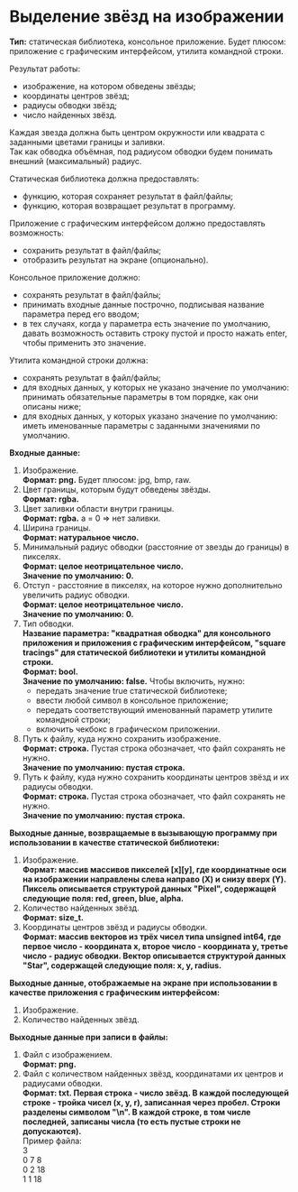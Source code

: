 # Выделение звёзд на изображении
**Тип:** статическая библиотека, консольное приложение. Будет плюсом: приложение с графическим интерфейсом, утилита командной строки.

Результат работы:
- изображение, на котором обведены звёзды;
- координаты центров звёзд;
- радиусы обводки звёзд;
- число найденных звёзд.

Каждая звезда должна быть центром окружности или квадрата с заданными цветами границы и заливки.\
Так как обводка объёмная, под радиусом обводки будем понимать внешний (максимальный) радиус.

Статическая библиотека должна предоставлять:
- функцию, которая сохраняет результат в файл/файлы;
- функцию, которая возвращает результат в программу.

Приложение с графическим интерфейсом должно предоставлять возможность:
- сохранить результат в файл/файлы;
- отобразить результат на экране (опционально).

Консольное приложение должно:
- сохранять результат в файл/файлы;
- принимать входные данные построчно, подписывая название параметра перед его вводом;
- в тех случаях, когда у параметра есть значение по умолчанию, давать возможность оставить строку пустой и просто нажать enter, чтобы применить это значение.

Утилита командной строки должна:
- сохранять результат в файл/файлы;
- для входных данных, у которых не указано значение по умолчанию: принимать обязательные параметры в том порядке, как они описаны ниже;
- для входных данных, у которых указано значение по умолчанию: иметь именованные параметры с заданными значениями по умолчанию.

**Входные данные:**
1. Изображение.\
**Формат: png.** Будет плюсом: jpg, bmp, raw.
1. Цвет границы, которым будут обведены звёзды.\
**Формат: rgba.**
1. Цвет заливки области внутри границы.\
**Формат: rgba.** a = 0 => нет заливки.
1. Ширина границы.\
**Формат: натуральное число.**
1. Минимальный радиус обводки (расстояние от звезды до границы) в пикселях.\
**Формат: целое неотрицательное число.**\
**Значение по умолчанию: 0.**
1. Отступ - расстояние в пикселях, на которое нужно дополнительно увеличить радиус обводки.\
**Формат: целое неотрицательное число.**\
**Значение по умолчанию: 0.**
1. Тип обводки.\
**Название параметра: "квадратная обводка" для консольного приложения и приложения с графическим интерфейсом, "square tracings" для статической библиотеки и утилиты командной строки.**\
**Формат: bool.**\
**Значение по умолчанию: false.** Чтобы включить, нужно:
    - передать значение true статической библиотеке;
    - ввести любой символ в консольное приложение;
    - передать соответствующий именованный параметр утилите командной строки;
    - включить чекбокс в графическом приложении.
1. Путь к файлу, куда нужно сохранить изображение.\
**Формат: строка.** Пустая строка обозначает, что файл сохранять не нужно.\
**Значение по умолчанию: пустая строка.**
1. Путь к файлу, куда нужно сохранить координаты центров звёзд и их радиусы обводки.\
**Формат: строка.** Пустая строка обозначает, что файл сохранять не нужно.\
**Значение по умолчанию: пустая строка.**

**Выходные данные, возвращаемые в вызывающую программу при использовании в качестве статической библиотеки:**
1. Изображение.\
**Формат: массив массивов пикселей [x][y], где координатные оси на изображении направлены слева направо (X) и снизу вверх (Y). Пиксель описывается структурой данных "Pixel", содержащей следующие поля: red, green, blue, alpha.**
1. Количество найденных звёзд.\
**Формат: size_t.**
1. Координаты центров звёзд и радиусы обводки.\
**Формат: массив векторов из трёх чисел типа unsigned int64, где первое число - координата x, второе число - координата y, третье число - радиус обводки. Вектор описывается структурой данных "Star", содержащей следующие поля: x, y, radius.**

**Выходные данные, отображаемые на экране при использовании в качестве приложения с графическим интерфейсом:**
1. Изображение.
1. Количество найденных звёзд.

**Выходные данные при записи в файлы:**
1. Файл с изображением.\
**Формат: png.**
1. Файл с количеством найденных звёзд, координатами их центров и радиусами обводки.\
**Формат: txt. Первая строка - число звёзд. В каждой последующей строке - тройка чисел (x, y, r), записанная через пробел. Строки разделены символом "\n". В каждой строке, в том числе последней, записаны числа (то есть пустые строки не допускаются).**\
Пример файла:\
3\
0 7 8\
0 2 18\
1 1 18
